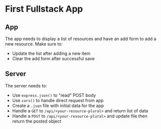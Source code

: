 First Fullstack App
===

## App

The app needs to display a list of resources and have an add form to add a new resource. Make sure to:

* Update the list after adding a new item
* Clear the add form after successful save

## Server

The server needs to:

* Use `express.json()` to "read" POST body
* Use `cors()` to handle direct request from app
* Create a `.json` file with initial data for the app
* Handle a `GET` to `/api/<your-resource-plural>` and return list of data
* Handle a `POST` to `/api/<your-resource-plural>` and update file then return the posted object


